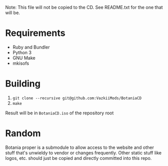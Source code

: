 Note: This file will not be copied to the CD.
See README.txt for the one that will be.

# Requirements

* Ruby and Bundler
* Python 3
* GNU Make
* mkisofs

# Building

1. `git clone --recursive git@github.com:VazkiiMods/BotaniaCD`
1. `make`

Result will be in `BotaniaCD.iso` of the repository root

# Random

Botania proper is a submodule to allow access to the website and other stuff that's
unwieldy to vendor or changes frequently. Other static stuff like logos, etc. should just
be copied and directly committed into this repo.
